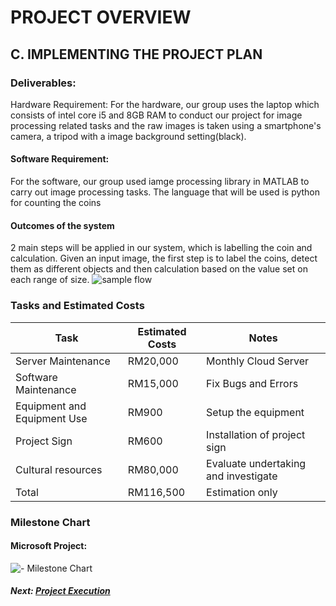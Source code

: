 # PROJECT OVERVIEW

## C. IMPLEMENTING THE PROJECT PLAN
### Deliverables:
Hardware Requirement:
For the hardware, our group uses the laptop which consists of intel core i5 and 8GB RAM to conduct our project for image processing related tasks and the raw images is taken using a smartphone's camera, a tripod with a image background setting(black).

#### Software Requirement:
For the software, our group used iamge processing library in MATLAB to carry out image processing tasks. The language that will be used is python for counting the coins

#### Outcomes of the system
2 main steps will be applied in our system, which is labelling the coin and calculation. Given an input image, the first step is to label the coins, detect them as different objects and then calculation based on the value set on each range of size. 
![sample flow](https://user-images.githubusercontent.com/121591169/211925979-15fa5a68-cd24-4ef7-aef9-fbe840ac09dc.png)


### Tasks and Estimated Costs

| Task |  Estimated Costs | Notes |
|-----|----|----|
| Server Maintenance|RM20,000| Monthly Cloud Server     |   
| Software Maintenance |RM15,000| Fix Bugs and Errors | 
| Equipment and Equipment Use |RM900|   Setup the equipment | |
| Project Sign|RM600| Installation of project sign     |         |
| Cultural resources            |RM80,000|  Evaluate undertaking and investigate |      |
|   Total     |RM116,500|  Estimation only    |      |


### Milestone Chart
#### Microsoft Project:
![- Milestone Chart](https://user-images.githubusercontent.com/121591169/211925674-088fecf6-d988-4f71-8b97-a6451819afd3.jpg)

##### Next: [Project Execution](D-PROJECT_EXECUTION.md)
